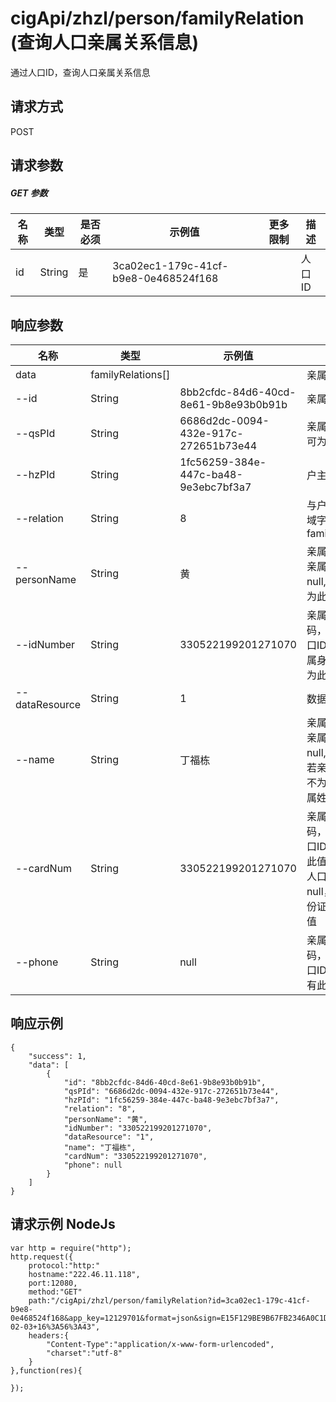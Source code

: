 # cigApi/zhzl/person/familyRelation (查询人口亲属关系信息)

通过人口ID，查询人口亲属关系信息

## 请求方式

POST

## 请求参数

##### GET 参数

名称|类型|是否必须|示例值|更多限制|描述
--|--|--|--|--|--
id|String|是|3ca02ec1-179c-41cf-b9e8-0e468524f168||人口ID

## 响应参数

名称|类型|示例值|描述
--|--|--|--
data|familyRelations[]||亲属关系列表
--id|String|8bb2cfdc-84d6-40cd-8e61-9b8e93b0b91b|亲属关系ID 
--qsPId|String|6686d2dc-0094-432e-917c-272651b73e44|亲属人口ID，可为null
--hzPId|String|1fc56259-384e-447c-ba48-9e3ebc7bf3a7|户主人口ID
--relation|String|8|与户主关系，域字段：familyRelation
--personName|String|黄|亲属姓名，若亲属人口ID为null,亲属姓名为此值 
--idNumber|String|330522199201271070|亲属身份证号码，若亲属人口ID为null,亲属身份证号码为此值
--dataResource|String|1|数据来源
--name|String|丁福栋|亲属姓名，若亲属人口ID为null,无此值，若亲属人口ID不为null，亲属姓名为此值
--cardNum|String|330522199201271070|亲属身份证号码，若亲属人口ID为null,无此值，若亲属人口ID不为null，亲属身份证号码为此值
--phone|String|null|亲属手机号码，若亲属人口ID不为null有此值

## 响应示例
```
{
    "success": 1, 
    "data": [
        {
            "id": "8bb2cfdc-84d6-40cd-8e61-9b8e93b0b91b", 
            "qsPId": "6686d2dc-0094-432e-917c-272651b73e44", 
            "hzPId": "1fc56259-384e-447c-ba48-9e3ebc7bf3a7", 
            "relation": "8", 
            "personName": "黄", 
            "idNumber": "330522199201271070", 
            "dataResource": "1", 
            "name": "丁福栋", 
            "cardNum": "330522199201271070", 
            "phone": null
        }
    ]
}
```

## 请求示例 NodeJs
```
var http = require("http");
http.request({
    protocol:"http:"
    hostname:"222.46.11.118",
    port:12080,
    method:"GET"
    path:"/cigApi/zhzl/person/familyRelation?id=3ca02ec1-179c-41cf-b9e8-0e468524f168&app_key=12129701&format=json&sign=E15F129BE9B67FB2346A0C1D54D0D589&sign_method=hmac&timestamp=2017-02-03+16%3A56%3A43",
    headers:{
        "Content-Type":"application/x-www-form-urlencoded",
        "charset":"utf-8"
    }
},function(res){

});
```